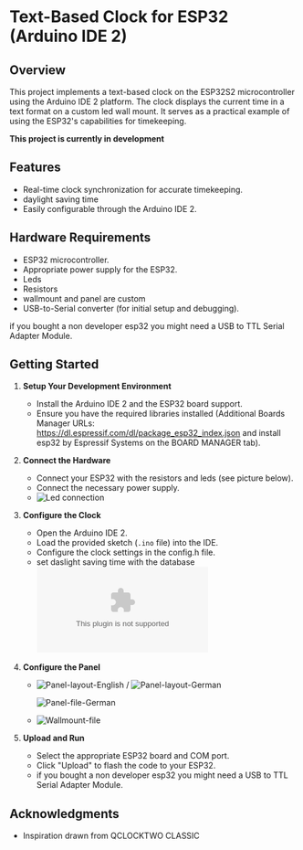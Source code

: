 # Text-Based Clock for ESP32 (Arduino IDE 2)

## Overview

This project implements a text-based clock on the ESP32S2 microcontroller using the Arduino IDE 2 platform. The clock displays the current time in a text format on a custom led wall mount. It serves as a practical example of using the ESP32's capabilities for timekeeping.

**This project is currently in development**

## Features

- Real-time clock synchronization for accurate timekeeping.
- daylight saving time
- Easily configurable through the Arduino IDE 2.

## Hardware Requirements

- ESP32 microcontroller.
- Appropriate power supply for the ESP32.
- Leds
- Resistors
- wallmount and panel are custom
- USB-to-Serial converter (for initial setup and debugging).

if you bought a non developer esp32 you might need a USB to TTL Serial Adapter Module.

## Getting Started

1. **Setup Your Development Environment**

   - Install the Arduino IDE 2 and the ESP32 board support.
   - Ensure you have the required libraries installed (Additional Boards Manager URLs: https://dl.espressif.com/dl/package_esp32_index.json and install esp32 by Espressif Systems on the BOARD MANAGER tab).

2. **Connect the Hardware**

   - Connect your ESP32 with the resistors and leds (see picture below).
   - Connect the necessary power supply.
   - ![Led connection](https://github.com/Hendrik7889/esp32clock/tree/main/design-and-ports/led_connection.png) 

3. **Configure the Clock**

   - Open the Arduino IDE 2.
   - Load the provided sketch (`.ino` file) into the IDE.
   - Configure the clock settings in the config.h file.
   - set daslight saving time with the database ![here](https://github.com/nayarsystems/posix_tz_db/blob/master/zones.csv)

4. **Configure the Panel**
  
   - ![Panel-layout-English](https://github.com/Hendrik7889/esp32clock/tree/main/design-and-ports/IO-Ports-English.png) / ![Panel-layout-German](https://github.com/Hendrik7889/esp32clock/tree/main/design-and-ports/IO-Ports-German.png)

      ![Panel-file-German](https://github.com/Hendrik7889/esp32clock/blob/main/panel/panel.dxf)
   - ![Wallmount-file](https://github.com/Hendrik7889/esp32clock/blob/main/wallmount/wallmount.3mf)

5. **Upload and Run**

   - Select the appropriate ESP32 board and COM port.
   - Click "Upload" to flash the code to your ESP32.
   - if you bought a non developer esp32 you might need a USB to TTL Serial Adapter Module.
   

## Acknowledgments

- Inspiration drawn from QCLOCKTWO CLASSIC
